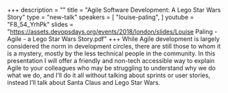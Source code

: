+++
description = ""
title = "Agile Software Development: A Lego Star Wars Story"
type = "new-talk"
speakers = [
        "louise-paling",
]
youtube = "F8_54_YrhPk"
slides = "https://assets.devopsdays.org/events/2018/london/slides/Louise Paling - Agile - a Lego Star Wars Story.pdf"
+++
While Agile development is largely considered the norm in development circles, there are still those to whom it is a mystery, mostly by the less technical people in the community. In this presentation I will offer a friendly and non-tech accessible way to explain Agile to your colleagues who may be struggling to understand why we do what we do, and I’ll do it all without talking about sprints or user stories, instead I’ll talk about Santa Claus and Lego Star Wars.